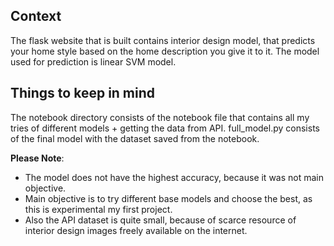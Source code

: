 ## Context

The flask website that is built contains interior design model, that predicts your home style based on the home description you give it to it.
The model used for prediction is linear SVM model.

## Things to keep in mind
The notebook directory consists of the notebook file that contains all my tries of different models + getting the data from API.
full_model.py consists of the final model with the dataset saved from the notebook.


**Please Note**:
- The model does not have the highest accuracy, because it was not main objective.
- Main objective is to try different base models and choose the best, as this is experimental my first project.
- Also the API dataset is quite small, because of scarce resource of interior design images freely available on the internet.
